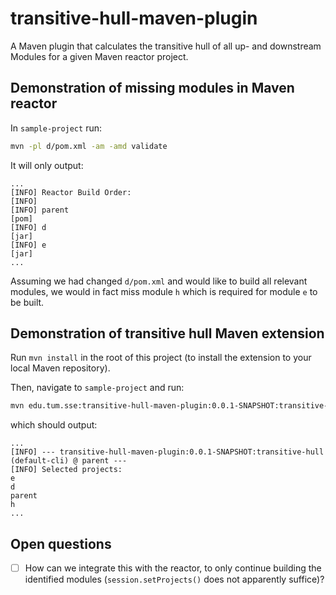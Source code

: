 # transitive-hull-maven-plugin

A Maven plugin that calculates the transitive hull of all up- and downstream Modules for a given Maven reactor project.

## Demonstration of missing modules in Maven reactor

In `sample-project` run:
```bash
mvn -pl d/pom.xml -am -amd validate
```

It will only output:
```text
...
[INFO] Reactor Build Order:
[INFO]
[INFO] parent                                                             [pom]
[INFO] d                                                                  [jar]
[INFO] e                                                                  [jar]
...
```

Assuming we had changed `d/pom.xml` and would like to build all relevant modules, we would in fact miss module `h` which is required for module `e` to be built.

## Demonstration of transitive hull Maven extension

Run `mvn install` in the root of this project (to install the extension to your local Maven repository).

Then, navigate to `sample-project` and run:

```bash
mvn edu.tum.sse:transitive-hull-maven-plugin:0.0.1-SNAPSHOT:transitive-hull -DchangedModules=changedModules.txt
```

which should output:
```text
...
[INFO] --- transitive-hull-maven-plugin:0.0.1-SNAPSHOT:transitive-hull (default-cli) @ parent ---
[INFO] Selected projects:
e
d
parent
h
...
```

## Open questions

- [ ] How can we integrate this with the reactor, to only continue building the identified modules (`session.setProjects()` does not apparently suffice)?
